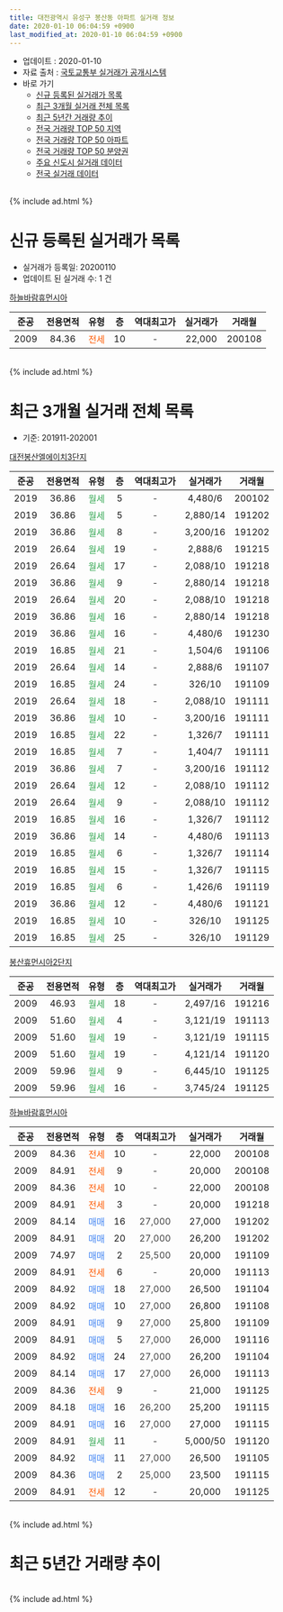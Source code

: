 ```yaml
---
title: 대전광역시 유성구 봉산동 아파트 실거래 정보
date: 2020-01-10 06:04:59 +0900
last_modified_at: 2020-01-10 06:04:59 +0900
---
```


* 업데이트 : 2020-01-10
* 자료 출처 : [국토교통부 실거래가 공개시스템](http://rt.molit.go.kr)
* 바로 가기
    * [신규 등록된 실거래가 목록](#신규-등록된-실거래가-목록)
    * [최근 3개월 실거래 전체 목록](#최근-3개월-실거래-전체-목록)
    * [최근 5년간 거래량 추이](#최근-5년간-거래량-추이)
    * [전국 거래량 TOP 50 지역](https://inasie.github.io/apt-trade-info/최근-3개월-전국에서-가장-거래가-많이-발생한-지역)
    * [전국 거래량 TOP 50 아파트](https://inasie.github.io/apt-trade-info/최근-3개월-전국에서-가장-거래가-많이-발생한-아파트)
    * [전국 거래량 TOP 50 분양권](https://inasie.github.io/apt-trade-info/최근-3개월-전국에서-가장-거래가-많이-발생한-분양권)
    * [주요 신도시 실거래 데이터](https://inasie.github.io/apt-trade-info/주요-신도시)
    * [전국 실거래 데이터](https://inasie.github.io/apt-trade-info/전국)
<br>
{% include ad.html %}
<br>

# 신규 등록된 실거래가 목록
* 실거래가 등록일: 20200110
* 업데이트 된 실거래 수: 1 건


[하늘바람휴먼시아](https://search.naver.com/search.naver?query=%EB%8C%80%EC%A0%84%EA%B4%91%EC%97%AD%EC%8B%9C+%EC%9C%A0%EC%84%B1%EA%B5%AC+%EB%B4%89%EC%82%B0%EB%8F%99+%ED%95%98%EB%8A%98%EB%B0%94%EB%9E%8C%ED%9C%B4%EB%A8%BC%EC%8B%9C%EC%95%84)

|준공|전용면적|유형|층|역대최고가|실거래가|거래월|
|:---:|:---:|:---:|:---:|:---:|:---:|:---:|
|2009|84.36|<span style="color:#ff5a00">전세</span>|10|<span style="color:#444444">-</span>|22,000|200108|


<br>
{% include ad.html %}
<br>

# 최근 3개월 실거래 전체 목록
* 기준: 201911-202001


[대전봉산엘에이치3단지](https://search.naver.com/search.naver?query=%EB%8C%80%EC%A0%84%EA%B4%91%EC%97%AD%EC%8B%9C+%EC%9C%A0%EC%84%B1%EA%B5%AC+%EB%B4%89%EC%82%B0%EB%8F%99+%EB%8C%80%EC%A0%84%EB%B4%89%EC%82%B0%EC%97%98%EC%97%90%EC%9D%B4%EC%B9%983%EB%8B%A8%EC%A7%80)

|준공|전용면적|유형|층|역대최고가|실거래가|거래월|
|:---:|:---:|:---:|:---:|:---:|:---:|:---:|
|2019|36.86|<span style="color:#34a853">월세</span>|5|<span style="color:#444444">-</span>|4,480/6|200102|
|2019|36.86|<span style="color:#34a853">월세</span>|5|<span style="color:#444444">-</span>|2,880/14|191202|
|2019|36.86|<span style="color:#34a853">월세</span>|8|<span style="color:#444444">-</span>|3,200/16|191202|
|2019|26.64|<span style="color:#34a853">월세</span>|19|<span style="color:#444444">-</span>|2,888/6|191215|
|2019|26.64|<span style="color:#34a853">월세</span>|17|<span style="color:#444444">-</span>|2,088/10|191218|
|2019|36.86|<span style="color:#34a853">월세</span>|9|<span style="color:#444444">-</span>|2,880/14|191218|
|2019|26.64|<span style="color:#34a853">월세</span>|20|<span style="color:#444444">-</span>|2,088/10|191218|
|2019|36.86|<span style="color:#34a853">월세</span>|16|<span style="color:#444444">-</span>|2,880/14|191218|
|2019|36.86|<span style="color:#34a853">월세</span>|16|<span style="color:#444444">-</span>|4,480/6|191230|
|2019|16.85|<span style="color:#34a853">월세</span>|21|<span style="color:#444444">-</span>|1,504/6|191106|
|2019|26.64|<span style="color:#34a853">월세</span>|14|<span style="color:#444444">-</span>|2,888/6|191107|
|2019|16.85|<span style="color:#34a853">월세</span>|24|<span style="color:#444444">-</span>|326/10|191109|
|2019|26.64|<span style="color:#34a853">월세</span>|18|<span style="color:#444444">-</span>|2,088/10|191111|
|2019|36.86|<span style="color:#34a853">월세</span>|10|<span style="color:#444444">-</span>|3,200/16|191111|
|2019|16.85|<span style="color:#34a853">월세</span>|22|<span style="color:#444444">-</span>|1,326/7|191111|
|2019|16.85|<span style="color:#34a853">월세</span>|7|<span style="color:#444444">-</span>|1,404/7|191111|
|2019|36.86|<span style="color:#34a853">월세</span>|7|<span style="color:#444444">-</span>|3,200/16|191112|
|2019|26.64|<span style="color:#34a853">월세</span>|12|<span style="color:#444444">-</span>|2,088/10|191112|
|2019|26.64|<span style="color:#34a853">월세</span>|9|<span style="color:#444444">-</span>|2,088/10|191112|
|2019|16.85|<span style="color:#34a853">월세</span>|16|<span style="color:#444444">-</span>|1,326/7|191112|
|2019|36.86|<span style="color:#34a853">월세</span>|14|<span style="color:#444444">-</span>|4,480/6|191113|
|2019|16.85|<span style="color:#34a853">월세</span>|6|<span style="color:#444444">-</span>|1,326/7|191114|
|2019|16.85|<span style="color:#34a853">월세</span>|15|<span style="color:#444444">-</span>|1,326/7|191115|
|2019|16.85|<span style="color:#34a853">월세</span>|6|<span style="color:#444444">-</span>|1,426/6|191119|
|2019|36.86|<span style="color:#34a853">월세</span>|12|<span style="color:#444444">-</span>|4,480/6|191121|
|2019|16.85|<span style="color:#34a853">월세</span>|10|<span style="color:#444444">-</span>|326/10|191125|
|2019|16.85|<span style="color:#34a853">월세</span>|25|<span style="color:#444444">-</span>|326/10|191129|

[봉산휴먼시아2단지](https://search.naver.com/search.naver?query=%EB%8C%80%EC%A0%84%EA%B4%91%EC%97%AD%EC%8B%9C+%EC%9C%A0%EC%84%B1%EA%B5%AC+%EB%B4%89%EC%82%B0%EB%8F%99+%EB%B4%89%EC%82%B0%ED%9C%B4%EB%A8%BC%EC%8B%9C%EC%95%842%EB%8B%A8%EC%A7%80)

|준공|전용면적|유형|층|역대최고가|실거래가|거래월|
|:---:|:---:|:---:|:---:|:---:|:---:|:---:|
|2009|46.93|<span style="color:#34a853">월세</span>|18|<span style="color:#444444">-</span>|2,497/16|191216|
|2009|51.60|<span style="color:#34a853">월세</span>|4|<span style="color:#444444">-</span>|3,121/19|191113|
|2009|51.60|<span style="color:#34a853">월세</span>|19|<span style="color:#444444">-</span>|3,121/19|191115|
|2009|51.60|<span style="color:#34a853">월세</span>|19|<span style="color:#444444">-</span>|4,121/14|191120|
|2009|59.96|<span style="color:#34a853">월세</span>|9|<span style="color:#444444">-</span>|6,445/10|191125|
|2009|59.96|<span style="color:#34a853">월세</span>|16|<span style="color:#444444">-</span>|3,745/24|191125|

[하늘바람휴먼시아](https://search.naver.com/search.naver?query=%EB%8C%80%EC%A0%84%EA%B4%91%EC%97%AD%EC%8B%9C+%EC%9C%A0%EC%84%B1%EA%B5%AC+%EB%B4%89%EC%82%B0%EB%8F%99+%ED%95%98%EB%8A%98%EB%B0%94%EB%9E%8C%ED%9C%B4%EB%A8%BC%EC%8B%9C%EC%95%84)

|준공|전용면적|유형|층|역대최고가|실거래가|거래월|
|:---:|:---:|:---:|:---:|:---:|:---:|:---:|
|2009|84.36|<span style="color:#ff5a00">전세</span>|10|<span style="color:#444444">-</span>|22,000|200108|
|2009|84.91|<span style="color:#ff5a00">전세</span>|9|<span style="color:#444444">-</span>|20,000|200108|
|2009|84.36|<span style="color:#ff5a00">전세</span>|10|<span style="color:#444444">-</span>|22,000|200108|
|2009|84.91|<span style="color:#ff5a00">전세</span>|3|<span style="color:#444444">-</span>|20,000|191218|
|2009|84.14|<span style="color:#4285f3">매매</span>|16|<span style="color:#444444">27,000</span>|27,000|191202|
|2009|84.91|<span style="color:#4285f3">매매</span>|20|<span style="color:#444444">27,000</span>|26,200|191202|
|2009|74.97|<span style="color:#4285f3">매매</span>|2|<span style="color:#444444">25,500</span>|20,000|191109|
|2009|84.91|<span style="color:#ff5a00">전세</span>|6|<span style="color:#444444">-</span>|20,000|191113|
|2009|84.92|<span style="color:#4285f3">매매</span>|18|<span style="color:#444444">27,000</span>|26,500|191104|
|2009|84.92|<span style="color:#4285f3">매매</span>|10|<span style="color:#444444">27,000</span>|26,800|191108|
|2009|84.91|<span style="color:#4285f3">매매</span>|9|<span style="color:#444444">27,000</span>|25,800|191109|
|2009|84.91|<span style="color:#4285f3">매매</span>|5|<span style="color:#444444">27,000</span>|26,000|191116|
|2009|84.92|<span style="color:#4285f3">매매</span>|24|<span style="color:#444444">27,000</span>|26,200|191104|
|2009|84.14|<span style="color:#4285f3">매매</span>|17|<span style="color:#444444">27,000</span>|26,000|191113|
|2009|84.36|<span style="color:#ff5a00">전세</span>|9|<span style="color:#444444">-</span>|21,000|191125|
|2009|84.18|<span style="color:#4285f3">매매</span>|16|<span style="color:#444444">26,200</span>|25,200|191115|
|2009|84.91|<span style="color:#4285f3">매매</span>|16|<span style="color:#444444">27,000</span>|27,000|191115|
|2009|84.91|<span style="color:#34a853">월세</span>|11|<span style="color:#444444">-</span>|5,000/50|191120|
|2009|84.92|<span style="color:#4285f3">매매</span>|11|<span style="color:#444444">27,000</span>|26,500|191105|
|2009|84.36|<span style="color:#4285f3">매매</span>|2|<span style="color:#444444">25,000</span>|23,500|191115|
|2009|84.91|<span style="color:#ff5a00">전세</span>|12|<span style="color:#444444">-</span>|20,000|191125|


<br>
{% include ad.html %}
<br>

# 최근 5년간 거래량 추이


<div style="width:100%;">
    <canvas id="deal_progress" height="200"></canvas>
</div>

<script>
new Chart(document.getElementById("deal_progress"), {
    type: 'line',
    data: {
        labels: ['201501','201502','201503','201504','201505','201506','201507','201508','201509','201510','201511','201512','201601','201602','201603','201604','201605','201606','201607','201608','201609','201610','201611','201612','201701','201702','201703','201704','201705','201706','201707','201708','201709','201710','201711','201712','201801','201802','201803','201804','201805','201806','201807','201808','201809','201810','201811','201812','201901','201902','201903','201904','201905','201906','201907','201908','201909','201910','201911','201912','202001'],
        datasets: [{
            label: '매매',
            pointRadius: 1,
            data: [5, 2, 5, 4, 3, 3, 12, 9, 11, 14, 15, 11, 7, 9, 9, 9, 7, 6, 8, 6, 3, 6, 2, 1, 3, 6, 8, 5, 4, 8, 3, 4, 4, 4, 0, 3, 3, 2, 6, 6, 2, 3, 1, 4, 1, 3, 5, 4, 2, 3, 7, 3, 6, 10, 11, 17, 24, 15, 11, 2, 0],
            borderColor: "rgba(255, 201, 14, 1)",
            backgroundColor: "rgba(255, 201, 14, 0.5)",
            fill: false,
            lineTension: 0
        },{
            label: '전월세',
            pointRadius: 1,
            data: [18, 8, 15, 8, 5, 10, 7, 45, 11, 14, 16, 11, 17, 6, 11, 3, 13, 8, 13, 8, 15, 6, 14, 8, 13, 10, 6, 6, 9, 12, 6, 32, 8, 7, 9, 12, 16, 4, 9, 7, 10, 11, 8, 5, 10, 5, 10, 5, 5, 7, 9, 6, 12, 180, 46, 36, 16, 59, 27, 10, 4],
            borderColor: "rgba(0, 141, 185, 1)",
            backgroundColor: "rgba(0, 141, 185, 0.5)",
            fill: false,
            lineTension: 0
        }
        ]
    },
    options: {
        responsive: true,
        title: {
            display: false
        },
        tooltips: {
            mode: 'index',
            intersect: false
        },
        hover: {
            mode: 'nearest',
            intersect: true
        },
        scales: {
            xAxes: [{
                display: true,
                scaleLabel: {
                    display: true,
                    labelString: '년/월'
                }
            }],
            yAxes: [{
                display: true,
                ticks: {
                    suggestedMin: 0,
                },
                scaleLabel: {
                    display: true,
                    labelString: '실거래 수'
                }
            }]
        }
    }
});

</script>


<br>
{% include ad.html %}
<br>


